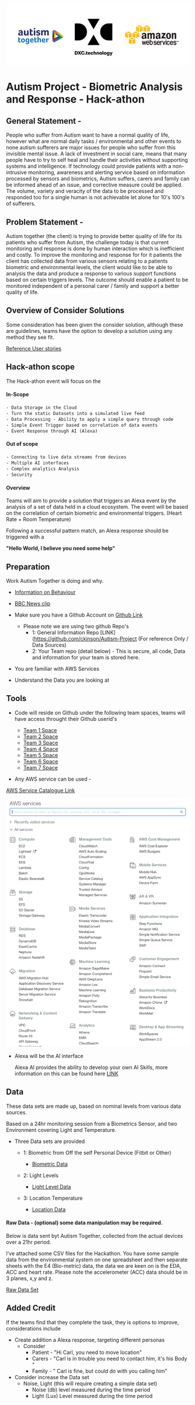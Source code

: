 ![Header](./images/header.png)



# Autism Project - Biometric Analysis and Response - Hack-athon



## General Statement -

People who suffer from Autism want to have a normal quality of life, however what are normal daily tasks / environmental and other events to none autism sufferers are major issues for people who suffer from this invisible mental issue. A lack of investment in social care, means that many people have to try to self heal and handle their activities without supporting systems and intelligence. If technology could provide patients with a non-intrusive monitoring, awareness and alerting service based on information processed by sensors and biometrics, Autism suffers, carers and family can be informed ahead of an issue, and corrective measure could be applied. The volume, variety and veracity of the data to be processed and responded too for a single human is not achievable let alone for 10's 100's of sufferers.

## Problem Statement -

Autism together (the client) is trying to provide better quality of life for its patients who suffer from Autism, the challenge today is that current monitoring and response is done by human interaction which is inefficient and costly. To improve the monitoring and response for for it patients the client has collected data from various sensors relating to a patients biometric and environmental levels, the client would like to be able to analysis the data and produce a response to various support functions based on certain triggers levels. The outcome should enable a patient to be monitored independent of a personal carer / family and support a better quality of life.

## Overview of Consider Solutions

Some consideration has been given the consider solution, although these are guidelines, teams have the option to develop a solution using any method they see fit.

[Reference User stories](./Data%20Story%20-%20Improve%20Care.md)

## Hack-athon scope

The Hack-athon event will focus on the

#### In-Scope
    - Data Storage in the Cloud
    - Turn the static Datasets into a simulated live feed
    - Data Processing - Ability to apply a simple query through code
    - Simple Event Trigger based on correlation of data events
    - Event Response through AI (Alexa)

#### Out of scope
    - Connecting to live data streams from devices
    - Multiple AI interfaces
    - Complex analytics Analysis
    - Security

#### Overview

Teams will aim to provide a solution that triggers an Alexa event by the analysis of a set of data held in a cloud ecosystem. The event will be based on the correlation of certain biometric and environmental triggers. (Heart Rate + Room Temperature)

Following a successful pattern match, an Alexa response should be triggered with a

  <b>"Hello World, I believe you need some help"</b>

## Preparation

Work Autism Together is doing and why.

  - [Information on Behaviour](https://www.autism.org.uk/about/behaviour/meltdowns.aspx)
  - [BBC News clip](https://www.bbc.co.uk/news/av/health-44680214/the-watch-that-could-help-manage-severe-autism?SThisFB=)

- Make sure you have a Github Account on [Github Link](https://github.com)  
  - Please note we are using two github Repo's
    - 1: General Information Repo [LINK](https://github.com/ckinson/Autism-Project (For reference Only / Data Sources)
    - 2: Your Team repo (detail below) - This is secure, all code, Data and information for your team is stored here.
- You are familiar with AWS Services
- Understand the Data you are looking at


## Tools

  - Code will reside on  Github under the following team spaces, teams will have access throught their Github userid's

    - [Team 1 Space](https://github.com/ckinson/DTC-Hackathon-Team1)
    - [Team 2 Space](https://github.com/ckinson/DTC-Hackathon-Team2)
    - [Team 3 Space](https://github.com/ckinson/DTC-Hackathon-Team3)
    - [Team 4 Space](https://github.com/ckinson/DTC-Hackathon-Team4)
    - [Team 5 Space](https://github.com/ckinson/DTC-Hackathon-Team5)
    - [Team 6 Space](https://github.com/ckinson/DTC-Hackathon-Team6)
    - [Team 7 Space](https://github.com/ckinson/DTC-Hackathon-Team7)

  - Any AWS service can be used -

  [AWS Service Catalogue Link](https://console.aws.amazon.com/console/home?region=us-east-1)

  ![AWS Service Cat](./images/awscat.png)

  - Alexa will be the AI interface

    Alexa AI provides the ability to develop your own AI Skills, more information on this can be found here [LINK](https://developer.amazon.com/alexa-skills-kit)

## Data

These data sets are made up, based on nominal levels from various data sources.

Based on a 24hr monitoring session from a Biometrics Sensor, and two Environment covering Light and Temperature.

  - Three Data sets are provided
    - 1: Biometric from Off the self Personal Device (Fitbit or Other)
      - [Biometric Data](https://github.com/ckinson/Autism-Project/blob/master/Data/Biometrics-Data_Set-24Hrs.csv)

    - 2: Light Levels
      - [Light Level Data](https://github.com/ckinson/Autism-Project/blob/master/Data/LightLUX-Data_Set-24Hrs.csv)

    - 3: Location Temperature
      - [Location Data](https://github.com/ckinson/Autism-Project/blob/master/Data/RoomTemp-Data_Set-24Hrs.csv)

#### Raw Data - (optional) some data manipulation may be required.

 Below is data sent byt Autism Together, collected from the actual devices over a 21hr period.

 I’ve attached some CSV files for the Hackathon. You have some sample data from the environmental system on one spreadsheet and then separate sheets with the E4 (Bio-metric) data, the data we are keen on is the EDA, ACC and heart rate. Please note the accelerometer (ACC) data should be in 3 planes, x,y and z.

 [Raw Data Set](https://github.com/ckinson/Autism-Project/tree/master/Data/Real_Data)


## Added Credit

If the teams find that they complete the task, they is options to improve, considerations include

  - Create addition a Alexa response, targeting different personas
    - Consider
        - Patient - "Hi Carl, you need to move location"
        - Carers - "Carl is in trouble you need to contact him, it's his Body "
        - Family - " Carl is fine, but could do with you calling him"
  - Consider increase the Data set
    - Noise, Light (this will require creating a simple data set)
      - Noise (db) level measured during the time period
      - Light (Lux) Level measured during the time period
